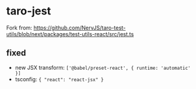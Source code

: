 # taro-jest

Fork from: https://github.com/NervJS/taro-test-utils/blob/next/packages/test-utils-react/src/jest.ts

## fixed

- new JSX transform: `['@babel/preset-react', { runtime: 'automatic' }]`
- tsconfig: `{ "react": "react-jsx" }`
